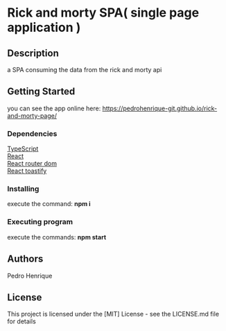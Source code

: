 # Rick and morty SPA( single page application )
## Description

a SPA consuming the data from the rick and morty api

## Getting Started

you can see the app online here: https://pedrohenrique-git.github.io/rick-and-morty-page/

### Dependencies

<a href="https://www.typescriptlang.org/">TypeScript</a><br/>
<a href="https://reactjs.org/">React</a><br/>
<a href="https://reactrouter.com/web/guides/quick-start">React router dom</a><br/>
<a href="https://fkhadra.github.io/react-toastify/introduction">React toastify</a><br/>

### Installing

execute the command: <b>npm i</b>

### Executing program

execute the commands: <b>npm start</b>

## Authors

Pedro Henrique

## License

This project is licensed under the [MIT] License - see the LICENSE.md file for details
